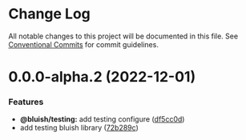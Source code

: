 # Change Log

All notable changes to this project will be documented in this file.
See [Conventional Commits](https://conventionalcommits.org) for commit guidelines.

# 0.0.0-alpha.2 (2022-12-01)


### Features

* **@bluish/testing:** add testing configure ([df5cc0d](https://github.com/its-bluish/bluish/commit/df5cc0d33b4560b20b927fb84399796dcff1158d))
* add testing bluish library ([72b289c](https://github.com/its-bluish/bluish/commit/72b289c8158bc58dc74340ca31eb2be0ebcf959d))
